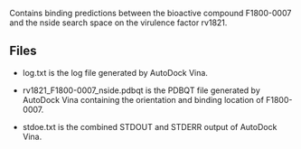 Contains binding predictions between the bioactive compound F1800-0007 and the nside search space on the virulence factor rv1821.

## Files

- log.txt is the log file generated by AutoDock Vina.

- rv1821_F1800-0007_nside.pdbqt is the PDBQT file generated by AutoDock Vina containing the orientation and binding location of F1800-0007.

- stdoe.txt is the combined STDOUT and STDERR output of AutoDock Vina.

